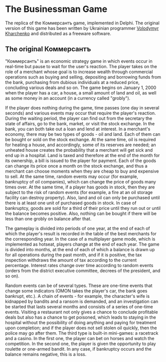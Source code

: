 # The Businessman Game

The replica of the Коммерсантъ game, implemented in Delphi. The original version of this game has been written by Ukrainian programmer [Volodymyr Kharchenko](https://uk.wikipedia.org/wiki/Харченко_Володимир_Анатолійович) and distributed as a freeware software.

## The original Коммерсантъ

"Коммерсантъ" is an economic strategy game in which events occur in real-time but pause to wait for the user's reaction. The player takes on the role of a merchant whose goal is to increase wealth through commercial operations such as buying and selling, depositing and borrowing funds from the bank, purchasing from dubious individuals at a reduced price, concluding various deals and so on. The game begins on January 1, 2000 when the player has a car, a house, a small amount of land and oil, as well as some money in an account (in a currency called "grobly").

If the player does nothing during the game, time passes (one day in several seconds) and various events may occur that require the player's reaction. During the waiting period, the player can find out from the secretary the state of affairs, go to the bank, market, or visit the stock exchange. In the bank, you can both take out a loan and lend at interest. In a merchant's economy, there may be two types of goods - oil and land. Each of them can be bought or sold on the stock exchange. At the same time, oil is required for heating a house, and accordingly, some of its reserves are needed; an unheated house creates the probability that a merchant will get sick and end up in a hospital. Land is taxed and therefore at the end of the month for its ownership, a bill is issued to the player for payment. Each of the goods can change its price once a month on the stock exchange, and thus a merchant can choose moments when they are cheap to buy and expensive to sell. At the same time, random events may occur (for example, bankruptcy of oil companies), which can change the price of goods many times over. At the same time, if a player has goods in stock, then they are subject to the risk of random events (for example, a fire at an oil storage facility can destroy property). Also, land and oil can only be purchased until there is at least one unit of purchased goods in stock. In case of bankruptcy, goods are sold for a third of their price until they run out or until the balance becomes positive. Also, nothing can be bought if there will be less than one grobly on balance after that.

The gameplay is divided into periods of one year, at the end of each of which the player's result is recorded in the table of the best merchants for the corresponding year. In the case of a multiplayer game mode, which is implemented as hotseat, players change at the end of each year. The game is divided into months, at the end of each of which a balance is drawn up for all operations during the past month, and if it is positive, the tax inspection withdraws the amount of tax according to the current percentage. Interest rates change over time according to random events (orders from the district executive committee, decrees of the president, and so on).

Random events can be of several types. These are one-time events that change some indicators (OMON takes the player's car, the bank goes bankrupt, etc.). A chain of events - for example, the character's wife is kidnapped by bandits and a ransom is demanded, and an investigation can be started that lasts several months and consists of a series of one-time events. Visiting a restaurant not only gives a chance to conclude profitable deals but also has a chance to get poisoned, which leads to staying in the hospital without the possibility of doing anything and paying for treatment upon completion; and if the player does not sell stolen oil quickly, then the police may go after them. The third type is built-in mini-games: a racetrack and a casino. In the first one, the player can bet on horses and watch the competition. In the second one, the player is given the opportunity to play roulette or one-armed bandit. In any case, if bankruptcy occurs and the balance remains negative, this is a loss.

